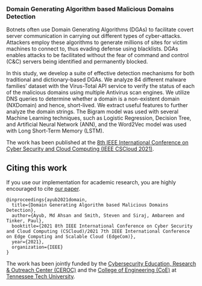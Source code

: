 ### Domain Generating Algorithm based Malicious Domains Detection
Botnets often use Domain Generating Algorithms (DGAs) to facilitate covert server communication in carrying out different types of cyber-attacks. Attackers employ these algorithms to generate millions of sites for victim machines to connect to, thus evading defense using blacklists. DGAs enables attacks to be facilitated without the fear of command and control (C\&C) servers being identified and permanently blocked.

In this study, we develop a suite of effective detection mechanisms for both traditional and dictionary-based DGAs. We analyze 84 different malware families’ dataset with the Virus-Total API service to verify the status of each of the malicious domains using multiple Antivirus scan engines. We utilize DNS queries to determine whether a domain is a non-existent domain (NXDomain) and hence, short-lived. We extract useful features to further analyze the domain strings. The Bigram model was used with several Machine Learning techniques, such as Logistic Regression, Decision Tree, and Artificial Neural Network (ANN), and the Word2Vec model was used with Long Short-Term Memory (LSTM).

The work has been published at the [8th IEEE International Conference on Cyber Security and Cloud Computing (IEEE CSCloud 2021)](http://www.cloud-conf.net/cscloud/2021/cscloud/index.html).

## Citing this work
If you use our implementation for academic research, you are highly encouraged to cite [our paper]().


```
@inproceedings{ayub2021domain,
  title={Domain Generating Algorithm based Malicious Domains Detection},
  author={Ayub, Md Ahsan and Smith, Steven and Siraj, Ambareen and Tinker, Paul},
  booktitle={2021 8th IEEE International Conference on Cyber Security and Cloud Computing (CSCloud)/2021 7th IEEE International Conference on Edge Computing and Scalable Cloud (EdgeCom)},
  year={2021},
  organization={IEEE}
}
```

The work has been jointly funded by the [Cybersecurity Education, Research & Outreach Center (CEROC)](https://www.tntech.edu/ceroc/) and the [College of Engineering (CoE)](https://www.tntech.edu/engineering/) at [Tennessee Tech University](https://www.tntech.edu).
